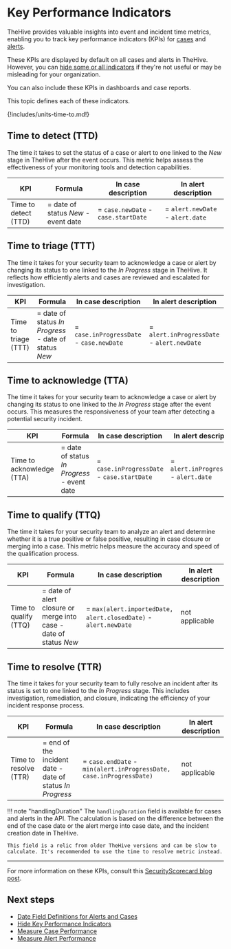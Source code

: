 # Key Performance Indicators

<!-- md:version 5.1 -->

TheHive provides valuable insights into event and incident time metrics, enabling you to track key performance indicators (KPIs) for [cases](../analyst-corner/cases/about-cases.md) and [alerts](../analyst-corner/alerts/about-alerts.md).

These KPIs are displayed by default on all cases and alerts in TheHive. However, you can [hide some or all indicators](../organization/configure-organization/manage-ui-configuration/hide-key-performance-indicators.md) if they're not useful or may be misleading for your organization.

You can also include these KPIs in dashboards and case reports.

This topic defines each of these indicators.

{!includes/units-time-to.md!}

## Time to detect (TTD)

The time it takes to set the status of a case or alert to one linked to the *New* stage in TheHive after the event occurs. This metric helps assess the effectiveness of your monitoring tools and detection capabilities.

| KPI | Formula | In case description | In alert description |
|-----------|------------------|-------------------|--------------------|
| Time to detect (TTD) | = date of status *New* - event date | = `case.newDate` - `case.startDate` | = `alert.newDate` - `alert.date` |

## Time to triage (TTT)

The time it takes for your security team to acknowledge a case or alert by changing its status to one linked to the *In Progress* stage in TheHive. It reflects how efficiently alerts and cases are reviewed and escalated for investigation.

| KPI | Formula | In case description | In alert description |
|-----------|------------------|-------------------|--------------------|
| Time to triage (TTT) | = date of status *In Progress* - date of status *New* | = `case.inProgressDate` - `case.newDate` | = `alert.inProgressDate` - `alert.newDate` |

## Time to acknowledge (TTA)

The time it takes for your security team to acknowledge a case or alert by changing its status to one linked to the *In Progress* stage after the event occurs. This measures the responsiveness of your team after detecting a potential security incident.

| KPI | Formula | In case description | In alert description |
|-----------|------------------|-------------------|--------------------|
| Time to acknowledge (TTA) | = date of status *In Progress* - event date | = `case.inProgressDate` - `case.startDate` | = `alert.inProgressDate` - `alert.date` |

## Time to qualify (TTQ)

The time it takes for your security team to analyze an alert and determine whether it is a true positive or false positive, resulting in case closure or merging into a case. This metric helps measure the accuracy and speed of the qualification process.

| KPI | Formula | In case description | In alert description |
|-----------|------------------|-------------------|--------------------|
| Time to qualify (TTQ) | = date of alert closure or merge into case - date of status *New* | = `max(alert.importedDate, alert.closedDate)` - `alert.newDate` | not applicable |

## Time to resolve (TTR)

The time it takes for your security team to fully resolve an incident after its status is set to one linked to the *In Progress* stage. This includes investigation, remediation, and closure, indicating the efficiency of your incident response process.

| KPI | Formula | In case description | In alert description |
|-----------|------------------|-------------------|--------------------|
| Time to resolve (TTR) | = end of the incident date - date of status *In Progress* | = `case.endDate` - `min(alert.inProgressDate, case.inProgressDate)` | not applicable |

!!! note "handlingDuration"
    The `handlingDuration` field is available for cases and alerts in the API. The calculation is based on the difference between the end of the case date or the alert merge into case date, and the incident creation date in TheHive.  

    This field is a relic from older TheHive versions and can be slow to calculate. It's recommended to use the time to resolve metric instead.

---

For more information on these KPIs, consult this [SecurityScorecard blog post](https://securityscorecard.com/blog/kpis-for-security-operations-incident-response/).

<h2>Next steps</h2>

* [Date Field Definitions for Alerts and Cases](../date-field-definitions-alerts-cases.md)
* [Hide Key Performance Indicators](../organization/configure-organization/manage-ui-configuration/hide-key-performance-indicators.md)
* [Measure Case Performance](measure-case-management-performance.md)
* [Measure Alert Performance](measure-alert-management-performance.md)
